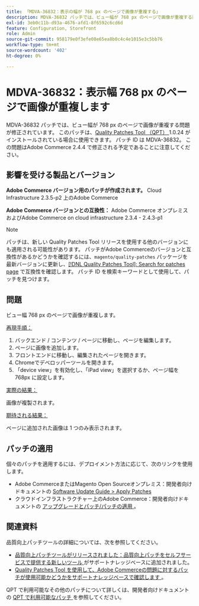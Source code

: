 ```yaml
---
title: 「MDVA-36832：表示の幅が 768 px のページで画像が重複する」
description: MDVA-36832 パッチでは、ビュー幅が 768 px のページで画像が重複する問題が修正されています。 このパッチは、[Quality Patches Tool （QPT） ] （/help/announcements/adobe-commerce-announcements/magento-quality-patches-released-new-tool-to-self-serve-quality-patches.md） 1.0.24 がインストールされている場合に利用できます。 パッチ ID は MDVA-36832。 この問題はAdobe Commerce 2.4.4 で修正される予定であることに注意してください。
exl-id: 3eb0c11b-d93a-4676-afd1-8f6592c6cd6d
feature: Configuration, Storefront
role: Admin
source-git-commit: 958179e0f3efe08e65ea8b0c4c4e1015e3c5bb76
workflow-type: tm+mt
source-wordcount: '402'
ht-degree: 0%

---
```


# MDVA-36832：表示幅 768 px のページで画像が重複します

MDVA-36832 パッチでは、ビュー幅が 768 px のページで画像が重複する問題が修正されています。 このパッチは、[Quality Patches Tool （QPT） ](/help/announcements/adobe-commerce-announcements/magento-quality-patches-released-new-tool-to-self-serve-quality-patches.md)1.0.24 がインストールされている場合に使用できます。 パッチ ID は MDVA-36832。 この問題はAdobe Commerce 2.4.4 で修正される予定であることに注意してください。

## 影響を受ける製品とバージョン

**Adobe Commerce バージョン用のパッチが作成されます。** Cloud Infrastructure 2.3.5-p2 上のAdobe Commerce

**Adobe Commerce バージョンとの互換性：** Adobe Commerce オンプレミスおよびAdobe Commerce on cloud infrastructure 2.3.4 - 2.4.3-p1

>[!NOTE]
>
>パッチは、新しい Quality Patches Tool リリースを使用する他のバージョンにも適用される可能性があります。 パッチがAdobe Commerceのバージョンと互換性があるかどうかを確認するには、`magento/quality-patches` パッケージを最新バージョンに更新し、[[!DNL Quality Patches Tool]: Search for patches page](https://devdocs.magento.com/quality-patches/tool.html#patch-grid) で互換性を確認します。 パッチ ID を検索キーワードとして使用して、パッチを見つけます。

## 問題

ビュー幅 768 px のページで画像が重複します。

<u> 再現手順：</u>

1. バックエンド / コンテンツ / ページに移動し、ページを編集します。
1. ページに画像を追加します。
1. フロントエンドに移動し、編集されたページを開きます。
1. Chromeでデベロッパーツールを開きます。
1. 「device view」を有効化し、「iPad view」を選択するか、ページ幅を 768px に設定します。

<u> 実際の結果：</u>

画像が複製されます。

<u> 期待される結果：</u>

ページに追加された画像は 1 つのみ表示されます。

## パッチの適用

個々のパッチを適用するには、デプロイメント方法に応じて、次のリンクを使用します。

* Adobe CommerceまたはMagento Open Sourceオンプレミス：開発者向けドキュメントの [Software Update Guide > Apply Patches](https://devdocs.magento.com/guides/v2.4/comp-mgr/patching/mqp.html)
* クラウドインフラストラクチャー上のAdobe Commerce：開発者向けドキュメントの [ アップグレードとパッチ/パッチの適用 ](https://devdocs.magento.com/cloud/project/project-patch.html)。

## 関連資料

品質向上パッチツールの詳細については、次を参照してください。

* [ 品質向上パッチツールがリリースされました：品質向上パッチをセルフサービスで提供する新しいツール ](/help/announcements/adobe-commerce-announcements/magento-quality-patches-released-new-tool-to-self-serve-quality-patches.md) がサポートナレッジベースに追加されました。
* [Quality Patches Tool を使用して、Adobe Commerceの問題に対するパッチが使用可能かどうかをサポートナレッジベースで確認します ](/help/support-tools/patches-available-in-qpt-tool/check-patch-for-magento-issue-with-magento-quality-patches.md)。

QPT で利用可能なその他のパッチについて詳しくは、開発者向けドキュメントの [QPT で利用可能なパッチ ](https://devdocs.magento.com/quality-patches/tool.html#patch-grid) を参照してください。
